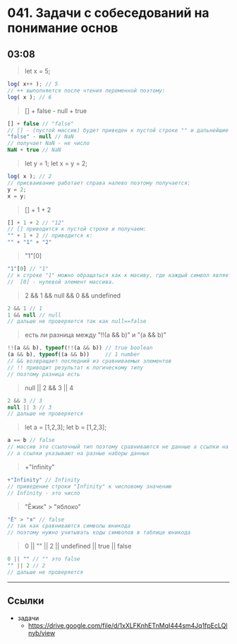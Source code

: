 # 041. Задачи с собеседований на понимание основ

## 03:08

>   let x = 5;
```javascript
log( x++ ); // 5
// ++ выполняется после чтения переменной поэтому:
log( x ); // 6
```

> [] + false - null + true
```javascript
[] + false // "false"
// [] - (пустой массив) будет приведен к пустой строке "" и дальнейшие операции будут со строками
"false" - null // NaN
// получает NaN - не число
NaN + true // NaN
```

>   let y = 1; let x = y = 2;
```javascript
log( x ); // 2
// присваивание работает справа налево поэтому получается:
y = 2;
x = y;
```
> [] + 1 + 2
```javascript
[] + 1 + 2 // "12"
// [] приводится к пустой строке и получаем:
"" + 1 + 2 // приводится к:
"" + "1" + "2"
```

> "1"[0]
```javascript
"1"[0] // "1"
// к строке "1" можно обращаться как к масиву, где каждый символ является элементом.
//  [0] - нулевой элемент массива.
```

> 2 && 1 && null && 0 && undefined
```javascript
2 && 1 // 1
1 && null // null
// дальше не проверяется так как null==false
```

> есть ли разница между "!!(a && b)" и "(a && b)"
```javascript
!!(a && b), typeof(!!(a && b)) // true boolean
(a && b), typeof((a && b))     // 1 number
// && возвращает последний из сравниваемых элементов
// !! приводит результат к логическому типу
// поэтому разница есть
```

> null || 2 && 3 || 4
```javascript
2 && 3 // 3
null || 3 // 3
// дальше не проверяется
```

> let a = [1,2,3]; let b = [1,2,3];
```javascript
a == b // false
// массив это ссылочный тип поэтому сравниваются не данные а ссылки на данные
// а ссылки указывают на разные наборы данных
```

> +"Infinity"
```javascript
+"Infinity" // Infinity
// приведение строки "Infinity" к числовому значению
// Infinity - это число
```
> "Ёжик" > "яблоко"
```javascript
"Ё" > "я" // false
// так как сравниваются символы юникода
// поэтому нужно учитывать коды символов в таблице юникода
```

> 0 || "" || 2 || undefined || true || falsе
```javascript
0 || "" // "" это false
"" || 2 // 2
// дальше не проверяется
```

---

## Ссылки

- задачи
  - <https://drive.google.com/file/d/1xXLFKnhETnMqI444sm4Jq1fpEcLQlnyb/view>